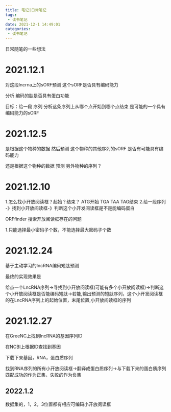 ```yaml
---
title: 笔记|日常笔记
tags:
 - 读书笔记
date: 2021-12-1 14:49:01
categories:
 - 读书笔记
---
```




日常随笔的一些想法

<!--more-->

# 2021.12.1

对这段lncrna上的sORF预测 这个sORF是否具有编码能力

分析 编码的肽是否具有蛋白功能

目标：给一段 序列 分析这条序列上从哪个点开始到哪个点结束 是可能的一个具有编码能力的sORF

# 2021.12.5

是根据这个物种的数据 然后预测 这个物种的其他序列的sORF 是否有可能具有编码能力

还是根据这个物种的数据 预测 另外物种的序列？

# 2021.12.10

1.怎么找小开放阅读框？起始？结束？
ATG开始 TGA TAA TAG结束
2.给一段序列 -》找到小开放阅读框-》判断这个小开发阅读框是不是能编码蛋白

ORFfinder 搜索开放阅读框存在的问题

1.只能选择最小密码子个数，不能选择最大密码子个数

# 2021.12.24

基于主动学习的lncRNA编码短肽预测

最终的实现效果是

给点一个LncRNA序列->寻找到小开放阅读框(可能有多个小开放阅读框)->判断这个小开放阅读框是否能编码短肽->若能,输出预测的短肽序列，这个小开发阅读框的在LncRNA序列上的起始位置，末尾位置,小开放阅读框的序列

# 2021.12.27

在GreeNC上找到lncRNA的基因序列ID

在NCBI上根据ID查找到基因

下载下来基因，RNA，蛋白质序列

找到RNA序列的所有小开放阅读框->翻译成蛋白质序列->与下载下来的蛋白质序列匹配成功的作为正集，失败的作为负集

## 2022.1.2

数据集的，1，2，3位置都有相应可编码小开放阅读框

